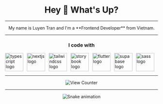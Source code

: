 <h1 align="center">Hey 👋 What's Up?</h1>

---

<p align="center">My name is Luyen Tran and I'm a **Frontend Developer** from Vietnam.</p>

---

<h3 align="center">I code with</h3>

<div style="display: flex; justify-content: left; flex-wrap: no-wrap; gap: 12px;">
    <img src="https://skillicons.dev/icons?i=ts" height="60" alt="typescript logo" />
    <img src="https://skillicons.dev/icons?i=nextjs" height="60" alt="nextjs logo" />
    <img src="https://skillicons.dev/icons?i=tailwind" height="60" alt="tailwindcss logo" />
    <img src="https://cdn.jsdelivr.net/gh/devicons/devicon/icons/storybook/storybook-original.svg" height="60" alt="storybook logo" />
    <img src="https://cdn.jsdelivr.net/gh/devicons/devicon/icons/flutter/flutter-original.svg" height="60" alt="flutter logo" />
    <img src="https://skillicons.dev/icons?i=supabase" height="60" alt="supabase logo" />
    <img src="https://cdn.simpleicons.org/sass/CC6699" height="60" alt="sass logo" />
</div>

---

<div align="center">
    <img src="https://count.getloli.com/@:luyen-tran?theme=yousa-ling&padding=6&offset=3&scale=2&align=top&pixelated=1&darkmode=auto" alt="View Counter" />
</div>

---

<div align="center">
    <img src="https://raw.githubusercontent.com/luyen-tran/profile/refs/heads/output/snake.svg" alt="Snake animation" />
</div>
